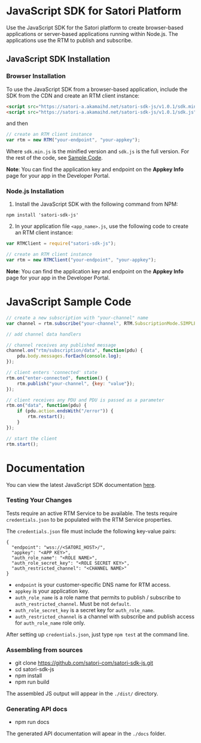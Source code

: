JavaScript SDK for Satori Platform
==========

Use the JavaScript SDK for the Satori platform to create browser-based applications or server-based applications running within Node.js. The applications use the RTM to publish and subscribe.

## JavaScript SDK Installation

### Browser Installation

To use the JavaScript SDK from a browser-based application, include the SDK from the CDN and create an RTM client instance:

```HTML
<script src="https://satori-a.akamaihd.net/satori-sdk-js/v1.0.1/sdk.min.js"></script>
<script src="https://satori-a.akamaihd.net/satori-sdk-js/v1.0.1/sdk.js"></script>
```
and then

```JavaScript
// create an RTM client instance
var rtm = new RTM("your-endpoint", "your-appkey");
```

Where `sdk.min.js` is the minified version and `sdk.js` is the full version. For the rest of the code, see [Sample Code](#code).

**Note**: You can find the application key and endpoint on the **Appkey Info** page for your app in the Developer Portal.

### Node.js Installation

1. Install the JavaScript SDK with the following command from NPM:

```
npm install 'satori-sdk-js'
```

2. In your application file `<app_name>.js`, use the following code to create an RTM client instance:

```JavaScript
var RTMClient = require("satori-sdk-js");

// create an RTM client instance
var rtm = new RTMClient("your-endpoint", "your-appkey");
```

**Note**: You can find the application key and endpoint on the **Appkey Info** page for your app in the Developer Portal.

# JavaScript Sample Code

```JavaScript
// create a new subscription with "your-channel" name
var channel = rtm.subscribe("your-channel", RTM.SubscriptionMode.SIMPLE);

// add channel data handlers

// channel receives any published message
channel.on("rtm/subscription/data", function(pdu) {
    pdu.body.messages.forEach(console.log);
});

// client enters 'connected' state
rtm.on("enter-connected", function() {
    rtm.publish("your-channel", {key: "value"});
});

// client receives any PDU and PDU is passed as a parameter
rtm.on("data", function(pdu) {
    if (pdu.action.endsWith("/error")) {
        rtm.restart();
    }
});

// start the client
rtm.start();
```

# Documentation

You can view the latest JavaScript SDK documentation [here](./API.md).

### Testing Your Changes

Tests require an active RTM Service to be available. The tests require `credentials.json` to be populated with the RTM Service properties.

The `credentials.json` file must include the following key-value pairs:

```
{
  "endpoint": "wss://<SATORI_HOST>/",
  "appkey": "<APP KEY>",
  "auth_role_name": "<ROLE NAME>",
  "auth_role_secret_key": "<ROLE SECRET KEY>",
  "auth_restricted_channel": "<CHANNEL NAME>"
}
```

* `endpoint` is your customer-specific DNS name for RTM access.
* `appkey` is your application key.
* `auth_role_name` is a role name that permits to publish / subscribe to `auth_restricted_channel`. Must be not `default`.
* `auth_role_secret_key` is a secret key for `auth_role_name`.
* `auth_restricted_channel` is a channel with subscribe and publish access for `auth_role_name` role only.

After setting up `credentials.json`, just type `npm test` at the command line.

### Assembling from sources

* git clone https://github.com/satori-com/satori-sdk-js.git
* cd satori-sdk-js
* npm install
* npm run build

The assembled JS output will appear in the `./dist/` directory.

### Generating API docs

* npm run docs

The generated API documentation will apear in the `./docs` folder.
